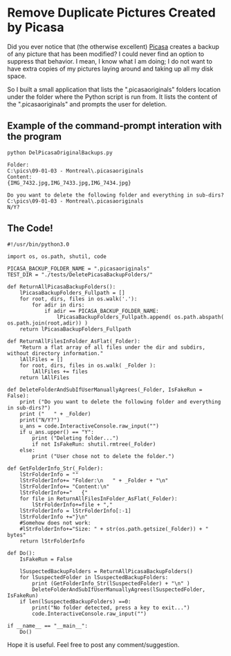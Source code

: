 
# Remove Duplicate Pictures Created by Picasa

Did you ever notice that (the otherwise excellent) [Picasa](http://picasa.google.com/) creates a backup of any picture that has been modified? I could never find an option to suppress that behavior. I mean, I know what I am doing; I do not want to have extra copies of my pictures laying around and taking up all my disk space.

So I built a small application that lists the ".picasaoriginals" folders location under the folder where the Python script is run from. It lists the content of the ".picasaoriginals" and prompts the user for deletion.

## Example of the command-prompt interation with the program

    python DelPicasaOriginalBackups.py

    Folder:
    C:\pics\09-01-03 - Montreal\.picasaoriginals
    Content:
    {IMG_7432.jpg,IMG_7433.jpg,IMG_7434.jpg}

    Do you want to delete the following folder and everything in sub-dirs?
    C:\pics\09-01-03 - Montreal\.picasaoriginals
    N/Y?

## The Code!

    #!/usr/bin/python3.0

    import os, os.path, shutil, code

    PICASA_BACKUP_FOLDER_NAME = ".picasaoriginals"
    TEST_DIR = "./tests/DeletePicasaBackupFolders/"

    def ReturnAllPicasaBackupFolders():
        lPicasaBackupFolders_Fullpath = []
        for root, dirs, files in os.walk('.'):
            for adir in dirs:
                if adir == PICASA_BACKUP_FOLDER_NAME:
                    lPicasaBackupFolders_Fullpath.append( os.path.abspath( os.path.join(root,adir)) )
        return lPicasaBackupFolders_Fullpath

    def ReturnAllFilesInFolder_AsFlat(_Folder):
        "Return a flat array of all files under the dir and subdirs, without directory information."
        lAllFiles = []
        for root, dirs, files in os.walk( _Folder ):
            lAllFiles += files
        return lAllFiles

    def DeleteFolderAndSubIfUserManuallyAgrees(_Folder, IsFakeRun = False):
        print ("Do you want to delete the following folder and everything in sub-dirs?")
        print ("   " + _Folder)
        print("N/Y?")
        u_ans = code.InteractiveConsole.raw_input("")
        if u_ans.upper() == "Y":
            print ("Deleting folder...")
            if not IsFakeRun: shutil.rmtree(_Folder)
        else:
            print ("User chose not to delete the folder.")

    def GetFolderInfo_Str(_Folder):
        lStrFolderInfo = ""
        lStrFolderInfo+= "Folder:\n   " + _Folder + "\n"
        lStrFolderInfo+= "Content:\n"
        lStrFolderInfo+="   {"
        for file in ReturnAllFilesInFolder_AsFlat(_Folder):
            lStrFolderInfo+=file + ","
        lStrFolderInfo = lStrFolderInfo[:-1]
        lStrFolderInfo +="}\n"
        #Somehow does not work:
        #lStrFolderInfo+="Size: " + str(os.path.getsize(_Folder)) + " bytes"
        return lStrFolderInfo

    def Do():
        IsFakeRun = False
        
        lSuspectedBackupFolders = ReturnAllPicasaBackupFolders()
        for lSuspectedFolder in lSuspectedBackupFolders:
            print (GetFolderInfo_Str(lSuspectedFolder) + "\n" )
            DeleteFolderAndSubIfUserManuallyAgrees(lSuspectedFolder, IsFakeRun)
        if len(lSuspectedBackupFolders) ==0:
            print("No folder detected, press a key to exit...")
            code.InteractiveConsole.raw_input("")
        
    if __name__ == "__main__":
        Do()

Hope it is useful. Feel free to post any comment/suggestion.
